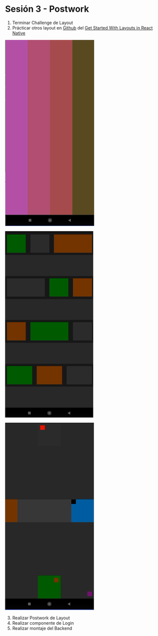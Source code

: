 # Sesión 3 - Postwork

1. Terminar Challenge de Layout
2. Prácticar otros layout en [Github](https://github.com/tutsplus/get-started-with-react-native-layouts/) del [Get Started With Layouts in React Native](https://code.tutsplus.com/es/tutorials/get-started-with-layouts-in-react-native--cms-27418)


![Horizontal Stack Layout](./images/HorizontalStackLayout.png)

![Grid Layout With Space Between](./images/GridLayoutWithSpaceBetween.png)

![Absolute Layout](./images/AbsoluteLayout.png)


3. Realizar Postwork de Layout
4. Realizar componente de Login
5. Realizar montaje del Backend